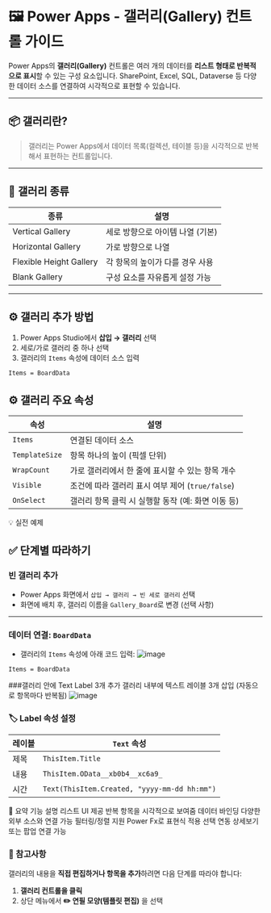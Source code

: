 # 🖼️ Power Apps - 갤러리(Gallery) 컨트롤 가이드

Power Apps의 **갤러리(Gallery)** 컨트롤은 여러 개의 데이터를 **리스트 형태로 반복적으로 표시**할 수 있는 구성 요소입니다. SharePoint, Excel, SQL, Dataverse 등 다양한 데이터 소스를 연결하여 시각적으로 표현할 수 있습니다.

---

## 📦 갤러리란?

> 갤러리는 Power Apps에서 데이터 목록(컬렉션, 테이블 등)을 시각적으로 반복해서 표현하는 컨트롤입니다.

---

## 🧩 갤러리 종류

| 종류 | 설명 |
|------|------|
| Vertical Gallery | 세로 방향으로 아이템 나열 (기본) |
| Horizontal Gallery | 가로 방향으로 나열 |
| Flexible Height Gallery | 각 항목의 높이가 다를 경우 사용 |
| Blank Gallery | 구성 요소를 자유롭게 설정 가능 |

---

## ⚙️ 갤러리 추가 방법

1. Power Apps Studio에서 **삽입 → 갤러리** 선택
2. 세로/가로 갤러리 중 하나 선택
3. 갤러리의 `Items` 속성에 데이터 소스 입력

```powerfx
Items = BoardData
```

## ⚙️ 갤러리 주요 속성

| 속성         | 설명                                               |
|--------------|----------------------------------------------------|
| `Items`      | 연결된 데이터 소스                                 |
| `TemplateSize` | 항목 하나의 높이 (픽셀 단위)                      |
| `WrapCount`  | 가로 갤러리에서 한 줄에 표시할 수 있는 항목 개수   |
| `Visible`    | 조건에 따라 갤러리 표시 여부 제어 (`true/false`)  |
| `OnSelect`   | 갤러리 항목 클릭 시 실행할 동작 (예: 화면 이동 등) |

💡 실전 예제
## ✅ 단계별 따라하기

### 빈 갤러리 추가

- Power Apps 화면에서 `삽입 → 갤러리 → 빈 세로 갤러리` 선택  
- 화면에 배치 후, 갤러리 이름을 `Gallery_Board`로 변경 (선택 사항)

---

### 데이터 연결: `BoardData`

- 갤러리의 `Items` 속성에 아래 코드 입력:
![image](https://github.com/user-attachments/assets/a4b4f155-d8a3-4989-a2ec-3f8658e5aa44)

```powerfx
Items = BoardData
```
###갤러리 안에 Text Label 3개 추가
갤러리 내부에 텍스트 레이블 3개 삽입 (자동으로 항목마다 반복됨)
![image](https://github.com/user-attachments/assets/45aab491-ed09-4c6c-92bf-4afa645cef05)

### 🏷️ Label 속성 설정

| 레이블 | `Text` 속성 |
|--------|-------------|
| 제목   | `ThisItem.Title` |
| 내용   | `ThisItem.OData__xb0b4__xc6a9_`|
| 시간   | `Text(ThisItem.Created, "yyyy-mm-dd hh:mm")` |

📝 요약
기능	설명
리스트 UI 제공	반복 항목을 시각적으로 보여줌
데이터 바인딩	다양한 외부 소스와 연결 가능
필터링/정렬 지원	Power Fx로 표현식 적용
선택 연동	상세보기 또는 팝업 연결 가능

### 📌 참고사항

갤러리의 내용을 **직접 편집하거나 항목을 추가**하려면 다음 단계를 따라야 합니다:

1. **갤러리 컨트롤을 클릭**
2. 상단 메뉴에서 **✏️ 연필 모양(템플릿 편집)** 을 선택

